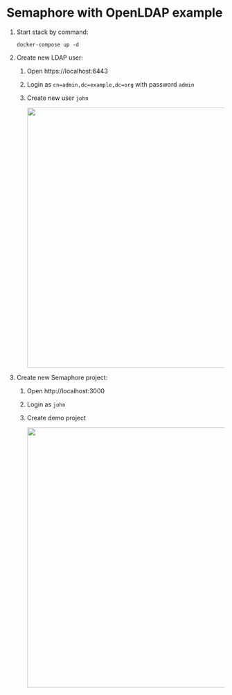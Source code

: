 # Semaphore with OpenLDAP example 

1. Start stack by command:
   ```
   docker-compose up -d
   ```
2. Create new LDAP user:
   1. Open https://localhost:6443
   2. Login as `cn=admin,dc=example,dc=org` with password `admin`
   3. Create new user `john`
   
      <img src="https://github.com/semaphoreui/semaphore/assets/914224/4eee81d7-0e22-4e20-9bc2-385add519ab5" width="600">

3. Create new Semaphore project:
   1. Open http://localhost:3000
   2. Login as `john`
   3. Create demo project

      <img src="https://github.com/semaphoreui/semaphore/assets/914224/98b780a7-bfbc-4b45-941f-7dd6ca337685" width="600">
